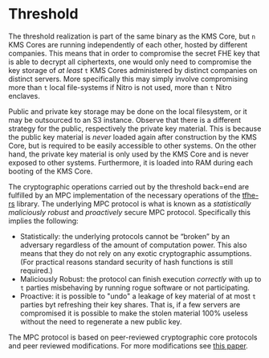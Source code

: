 # Threshold

The threshold realization is part of the same binary as the KMS Core, but `n` KMS Cores are running independently of each other, hosted by different companies. This means that in order to compromise the secret FHE key that is able to decrypt all ciphertexts, one would only need to compromise the key storage of _at least_ `t` KMS Cores administered by distinct companies on distinct servers.
More specifically this may simply involve compromising more than `t` local file-systems if Nitro is not used, more than `t` Nitro enclaves.

Public and private key storage may be done on the local filesystem, or it may be outsourced to an S3 instance.
Observe that there is a different strategy for the public, respectively the private key material. This is because the public key material is _never_ loaded again after construction by the KMS Core, but is required to be easily accessible to other systems. On the other hand, the private key material is only used by the KMS Core and is never exposed to other systems. Furthermore, it is loaded into RAM during each booting of the KMS Core.

The cryptographic operations carried out by the threshold back=end are fulfilled by an MPC implementation of the necessary operations of the [tfhe-rs](https://github.com/zama-ai/tfhe-rs) library.
The underlying MPC protocol is what is known as a _statistically maliciously robust_ and _proactively_ secure MPC protocol. Specifically this implies the following:
- Statistically: the underlying protocols cannot be “broken” by an adversary regardless of the amount of computation power. This also means that they do not rely on any exotic cryptographic assumptions. (For practical reasons standard security of hash functions is still required.)
- Maliciously Robust: the protocol can finish execution _correctly_ with up to `t` parties misbehaving by running rogue software or not participating.
- Proactive: it is possible to "undo" a leakage of key material of at most `t` parties byt refreshing their key shares. That is, if a few servers are compromised it is possible to make the stolen material 100% useless without the need to regenerate a new public key.

The MPC protocol is based on peer-reviewed cryptographic core protocols and peer reviewed modifications. For more modifications see [this paper](https://eprint.iacr.org/2023/815).